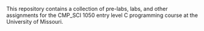 This repository contains a collection of pre-labs, labs, and other assignments for the CMP_SCI 1050 entry level C programming course at the University of Missouri.
